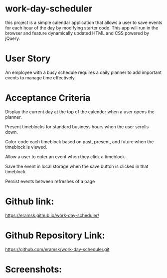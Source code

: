 # work-day-scheduler

this project is a simple calendar application that allows a user to save events for each hour of the day by modifying starter code. This app will run in the browser and feature dynamically updated HTML and CSS powered by jQuery.

# User Story

An employee with a busy schedule requires a daily planner to add important events to manage time effectively.

# Acceptance Criteria

Display the current day at the top of the calender when a user opens the planner.

Present timeblocks for standard business hours when the user scrolls down.

Color-code each timeblock based on past, present, and future when the timeblock is viewed.

Allow a user to enter an event when they click a timeblock

Save the event in local storage when the save button is clicked in that timeblock.

Persist events between refreshes of a page

# Github link:
https://eramsk.github.io/work-day-scheduler/

# Github Repository Link:
https://github.com/eramsk/work-day-scheduler.git

# Screenshots:
